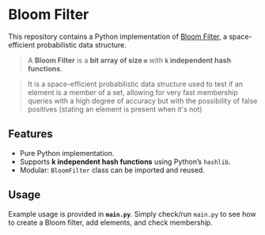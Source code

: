 # Bloom Filter

This repository contains a Python implementation of [Bloom Filter](https://en.wikipedia.org/wiki/Bloom_filter), a space-efficient probabilistic data structure.

> A **Bloom Filter** is a **bit array of size `m`** with **`k` independent hash functions**.

> It is a space-efficient probabilistic data structure used to test if an element is a member of a set, allowing for very fast membership queries with a high degree of accuracy but with the possibility of false positives (stating an element is present when it's not)

## Features

- Pure Python implementation.  
- Supports **k independent hash functions** using Python’s `hashlib`.
- Modular: `BloomFilter` class can be imported and reused.

## Usage

Example usage is provided in **`main.py`**. Simply check/run `main.py` to see how to create a Bloom filter, add elements, and check membership.
